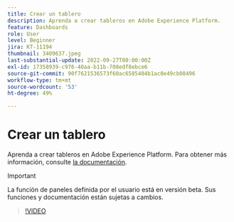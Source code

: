 ```yaml
---
title: Crear un tablero
description: Aprenda a crear tableros en Adobe Experience Platform.
feature: Dashboards
role: User
level: Beginner
jira: KT-11194
thumbnail: 3409637.jpeg
last-substantial-update: 2022-09-27T00:00:00Z
exl-id: 17358939-c976-40aa-b11b-708edf8ebce6
source-git-commit: 90f7621536573f60ac6585404b1ac0e49cb08496
workflow-type: tm+mt
source-wordcount: '53'
ht-degree: 49%

---
```


# Crear un tablero

Aprenda a crear tableros en Adobe Experience Platform. Para obtener más información, consulte [la documentación](https://experienceleague.adobe.com/docs/experience-platform/dashboards/user-defined-dashboards.html).

>[!IMPORTANT]
>
>La función de paneles definida por el usuario está en versión beta. Sus funciones y documentación están sujetas a cambios.

>[!VIDEO](https://video.tv.adobe.com/v/3409637/?quality=12&learn=on)
